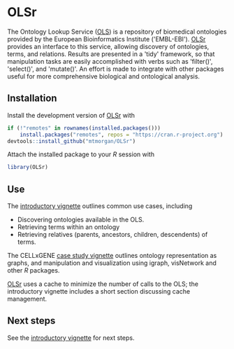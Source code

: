 
# OLSr

<!-- badges: start -->
<!-- badges: end -->

The Ontology Lookup Service ([OLS][]) is a repository of biomedical
ontologies provided by the European Bioinformatics Institute
('EMBL-EBI'). [OLSr][] provides an interface to this service, allowing
discovery of ontologies, terms, and relations. Results are presented
in a 'tidy' framework, so that manipulation tasks are easily
accomplished with verbs such as 'filter()', 'select()', and
'mutate()'. An effort is made to integrate with other packages useful
for more comprehensive biological and ontological analysis.

[OLS]: https://www.ebi.ac.uk/ols4/
[OLSr]: https://mtmorgan.github.io/OLSr

## Installation

Install the development version of [OLSr][] with

``` r
if (!"remotes" in rownames(installed.packages()))
    install.packages("remotes", repos = "https://cran.r-project.org")
devtools::install_github("mtmorgan/OLSr")
```

Attach the installed package to your *R* session with

``` r
library(OLSr)
```

## Use

The [introductory vignette][intro] outlines common use cases,
including

- Discovering ontologies available in the OLS.
- Retrieving terms within an ontology
- Retrieving relatives (parents, ancestors, children, descendents) of
  terms.

The CELLxGENE [case study vignette][cxg] outlines ontology
representation as graphs, and manipulation and visualization using
igraph, visNetwork and other *R* packages.

  
[OLSr][] uses a cache to minimize the number of calls to the OLS; the
introductory vignette includes a short section discussing cache
management.

## Next steps

See the [introductory vignette][intro] for next steps.

[intro]: https://mtmorgan.github.io/OLSr/articles/introduction.html
[cxg]: https://mtmorgan.github.io/OLSr/articles/case_study_cxg.html
